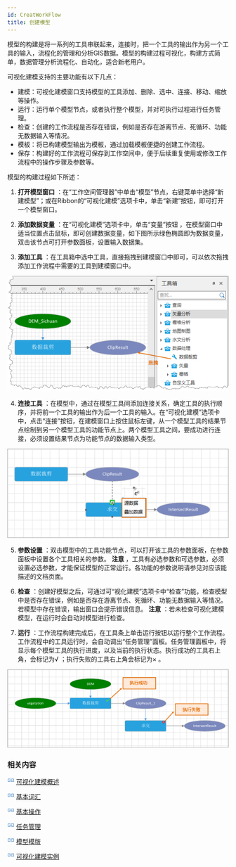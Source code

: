 ```yaml
---
id: CreatWorkFlow
title: 创建模型
---
```

模型的构建是将一系列的工具串联起来，连接时，把一个工具的输出作为另一个工具的输入，流程化的管理和分析GIS数据。模型的构建过程可视化，构建方式简单，数据管理分析流程化、自动化，适合新老用户。

可视化建模支持的主要功能有以下几点：

  * 建模：可视化建模窗口支持模型的工具添加、删除、选中、连接、移动、缩放等操作。
  * 运行：运行单个模型节点，或者执行整个模型，并对可执行过程进行任务管理。
  * 检查：创建的工作流程是否存在错误，例如是否存在游离节点、死循环、功能无数据输入等情况。
  * 模板：将已构建模型输出为模板，通过加载模板便捷的创建工作流程。
  * 保存：构建好的工作流程可保存到工作空间中，便于后续重复使用或修改工作流程中的操作步骤及参数等。

模型的构建过程如下所述：

1. **打开模型窗口** ：在“工作空间管理器”中单击“模型”节点，右键菜单中选择“新建模型”；或在Ribbon的“可视化建模”选项卡中，单击“新建”按钮，即可打开一个模型窗口。

2. **添加数据变量** ：在“可视化建模”选项卡中，单击“变量”按钮 ，在模型窗口中适当位置点击鼠标，即可创建数据变量，如下图所示绿色椭圆即为数据变量，双击该节点可打开参数面板，设置输入数据集。 

3. **添加工具** ：在工具箱中选中工具，直接拖拽到建模窗口中即可，可以依次拖拽添加工作流程中需要的工具到建模窗口中。

![](img/AddTools.png)

4. **连接工具** ：在模型中，通过在模型工具间添加连接关系，确定工具的执行顺序，并将前一个工具的输出作为后一个工具的输入。在“可视化建模”选项卡中，点击“连接”按钮，在建模窗口上按住鼠标左键，从一个模型工具的结果节点绘制到另一个模型工具的功能节点上。两个模型工具之间，要成功进行连接，必须设置结果节点为功能节点的数据输入类型。

![](img/ToolsConnect.png)

5. **参数设置** ：双击模型中的工具功能节点，可以打开该工具的参数面板，在参数面板中设置各个工具相关的参数。 **注意** ，工具有必选参数和可选参数，必须设置必选参数，才能保证模型的正常运行。各功能的参数说明请参见对应该能描述的文档页面。

6. **检查** ：创建好模型之后，可通过可“视化建模”选项卡中“检查”功能，检查模型中是否存在错误，例如是否存在游离节点、死循环、功能无数据输入等情况。若模型中存在错误，输出窗口会提示错误信息。 **注意** ：若未检查可视化建模模型，在运行时会自动对模型进行检查。

7. **运行** ：工作流程构建完成后，在工具条上单击运行按钮以运行整个工作流程。工作流程中的工具运行时，会自动调出“任务管理”面板。任务管理面板中，将显示每个模型工具的执行进度，以及当前的执行状态。执行成功的工具右上角，会标记为√ ；执行失败的工具右上角会标记为× 。

![](img/Failure.png)

### 相关内容

![](img/smalltitle.png) [可视化建模概述](WorkFlowSummarize)

![](img/smalltitle.png) [基本词汇](WFConcepts)

![](img/smalltitle.png) [基本操作](WFBasicOperation)

![](img/smalltitle.png) [任务管理](WFTaskManagement)

![](img/smalltitle.png) [模型模版](WorkFlowTemplate)

![](img/smalltitle.png) [可视化建模实例](WorkFlowApplications)


